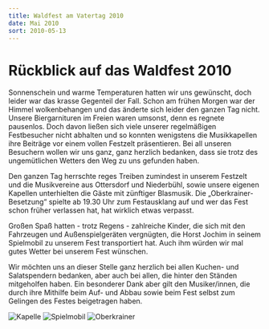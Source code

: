 ```yaml
---
title: Waldfest am Vatertag 2010
date: Mai 2010
sort: 2010-05-13
---
```


Rückblick auf das Waldfest 2010
===============================

Sonnenschein und warme Temperaturen hatten wir uns gewünscht, doch leider war das krasse Gegenteil der Fall. Schon am frühen Morgen war der Himmel wolkenbehangen und das änderte sich leider den ganzen Tag nicht. Unsere Biergarnituren im Freien waren umsonst, denn es regnete pausenlos. Doch davon ließen sich viele unserer regelmäßigen Festbesucher nicht abhalten und so konnten wenigstens die Musikkapellen ihre Beiträge vor einem vollen Festzelt präsentieren. Bei all unseren Besuchern wollen wir uns ganz, ganz herzlich bedanken, dass sie trotz des ungemütlichen Wetters den Weg zu uns gefunden haben.

Den ganzen Tag herrschte reges Treiben zumindest in unserem Festzelt und die Musikvereine aus Ottersdorf und Niederbühl, sowie unsere eigenen Kapellen unterhielten die Gäste mit zünftiger Blasmusik. Die „Oberkrainer-Besetzung“ spielte ab 19.30 Uhr zum Festausklang auf und wer das Fest schon früher verlassen hat, hat wirklich etwas verpasst.

Großen Spaß hatten - trotz Regens - zahlreiche Kinder, die sich mit den Fahrzeugen und Außenspielgeräten vergnügten, die Horst Jochim in seinem Spielmobil zu unserem Fest transportiert hat. Auch ihm würden wir mal gutes Wetter bei unserem Fest wünschen.

Wir möchten uns an dieser Stelle ganz herzlich bei allen Kuchen- und Salatspendern bedanken, aber auch bei allen, die hinter den Ständen mitgeholfen haben. Ein besonderer Dank aber gilt den Musiker/innen, die durch ihre Mithilfe beim Auf- und Abbau sowie beim Fest selbst zum Gelingen des Festes beigetragen haben.

![Kapelle](/images/rueckblick/waldfest10_1.jpg)
![Spielmobil](/images/rueckblick/waldfest10_2.jpg)
![Oberkrainer](/images/rueckblick/waldfest10_3.jpg)
